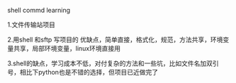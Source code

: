 shell commd learning



1.文件传输站项目

2.用shell 和sftp 写项目的 优缺点，简单直接，格式化，规范，方法共享，环境变量共享，局部环境变量，linux环境直接用

3.shell的缺点，学习成本不低，对付复杂的方法和一些坑，比如文件名加双引号，相比下python也是不错的选择，但项目已近做完了

​                         